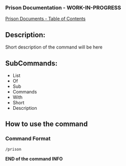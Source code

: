### Prison Documentation - **WORK-IN-PROGRESS**
[Prison Documents - Table of Contents](../docs/prison_docs_000_toc.md)

## Description:

Short description of the command will be here

## SubCommands:

- List
- Of
- Sub
- Commands
- With
- Short
- Description

## How to use the command

### Command Format

`/prison`

**END of the command INFO**